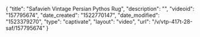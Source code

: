 {
    "title": "Safavieh Vintage Persian Pythos Rug",
    "description": "",
    "videoid": "157795674",
    "date_created": "1522770147",
    "date_modified": "1523379270",
    "type": "captivate",
    "layout": "video",
    "url": "\/v\/vtp-417t-28-saf\/157795674"
}